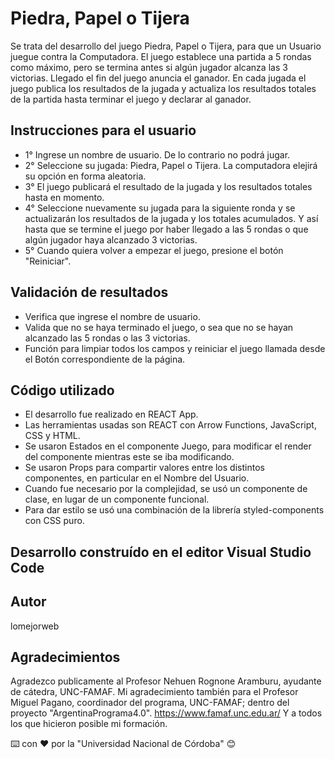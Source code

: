 # Piedra, Papel o Tijera

Se trata del desarrollo del juego Piedra, Papel o Tijera, para que un Usuario juegue contra la Computadora. El juego establece una partida a 5 rondas como máximo, pero se termina antes si algún jugador alcanza las 3 victorias.
Llegado el fin del juego anuncia el ganador.
En cada jugada el juego publica los resultados de la jugada y actualiza los resultados totales de la partida hasta terminar el juego y declarar al ganador.


## Instrucciones para el usuario

* 1° Ingrese un nombre de usuario. De lo contrario no podrá jugar.
* 2° Seleccione su jugada: Piedra, Papel o Tijera. La computadora elejirá su opción en forma aleatoria.
* 3° El juego publicará el resultado de la jugada y los resultados totales hasta en momento.
* 4° Seleccione nuevamente su jugada para la siguiente ronda y se actualizarán los resultados de la jugada y los totales acumulados. Y así hasta que se termine el juego por haber llegado a las 5 rondas o que algún jugador haya alcanzado 3 victorias.
* 5° Cuando quiera volver a empezar el juego, presione el botón "Reiniciar".


## Validación de resultados

* Verifica que ingrese el nombre de usuario.
* Valida que no se haya terminado el juego, o sea que no se hayan alcanzado las 5 rondas o las 3 victorias.
* Función para limpiar todos los campos y reiniciar el juego llamada desde el Botón correspondiente de la página.


## Código utilizado

* El desarrollo fue realizado en REACT App.
* Las herramientas usadas son REACT con Arrow Functions, JavaScript, CSS y HTML.
* Se usaron Estados en el componente Juego, para modificar el render del componente mientras este se iba modificando.
* Se usaron Props para compartir valores entre los distintos componentes, en particular en el Nombre del Usuario.
* Cuando fue necesario por la complejidad, se usó un componente de clase, en lugar de un componente funcional.
* Para dar estilo se usó una combinación de la librería styled-components con CSS puro.


## Desarrollo construído en el editor Visual Studio Code


## Autor

lomejorweb


## Agradecimientos

Agradezco publicamente al Profesor Nehuen Rognone Aramburu, ayudante de cátedra, UNC-FAMAF.
Mi agradecimiento también para el Profesor Miguel Pagano, coordinador del programa, UNC-FAMAF; dentro del proyecto "ArgentinaPrograma4.0".
https://www.famaf.unc.edu.ar/
Y a todos los que hicieron posible mi formación.

⌨️ con ❤️ por la "Universidad Nacional de Córdoba" 😊
